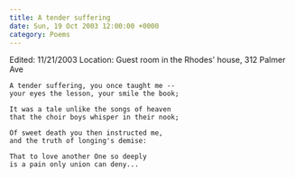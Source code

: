 ```yaml
---
title: A tender suffering
date: Sun, 19 Oct 2003 12:00:00 +0000
category: Poems
---
```


Edited: 11/21/2003
Location: Guest room in the Rhodes' house, 312 Palmer Ave

    A tender suffering, you once taught me --  
    your eyes the lesson, your smile the book;

    It was a tale unlike the songs of heaven  
    that the choir boys whisper in their nook;

    Of sweet death you then instructed me,  
    and the truth of longing's demise:

    That to love another One so deeply  
    is a pain only union can deny...


